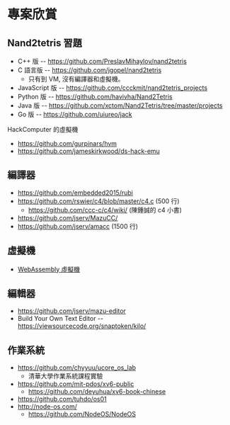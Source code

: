 # 專案欣賞

## Nand2tetris 習題

* C++ 版 -- https://github.com/PreslavMihaylov/nand2tetris
* C 語言版 -- https://github.com/jgopel/nand2tetris
    * 只有到 VM, 沒有編譯器和虛擬機。
* JavaScript 版 -- https://github.com/ccckmit/nand2tetris_projects
* Python 版 -- https://github.com/havivha/Nand2Tetris
* Java 版 -- https://github.com/xctom/Nand2Tetris/tree/master/projects
* Go 版 -- https://github.com/uiureo/jack

HackComputer 的虛擬機

* https://github.com/gurpinars/hvm
* https://github.com/jameskirkwood/ds-hack-emu

## 編譯器

* https://github.com/embedded2015/rubi
* https://github.com/rswier/c4/blob/master/c4.c (500 行)
    * https://github.com/ccc-c/c4/wiki/ (陳鍾誠的 c4 小書)
* https://github.com/jserv/MazuCC/
* https://github.com/jserv/amacc (1500 行)

## 虛擬機

* [WebAssembly 虛擬機](https://github.com/WasmVM/WasmVM)

## 編輯器

* https://github.com/jserv/mazu-editor
* Build Your Own Text Editor -- https://viewsourcecode.org/snaptoken/kilo/

## 作業系統
* https://github.com/chyyuu/ucore_os_lab
    * 清華大學作業系統課程實驗
* https://github.com/mit-pdos/xv6-public
    * https://github.com/deyuhua/xv6-book-chinese
* https://github.com/tuhdo/os01
* http://node-os.com/
    * https://github.com/NodeOS/NodeOS
